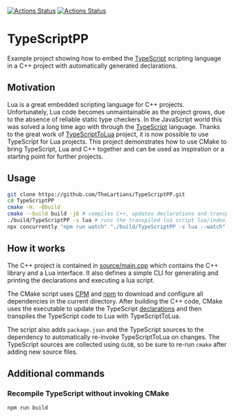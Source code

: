 [![Actions Status](https://github.com/TheLartians/TypeScriptPP/workflows/Build/badge.svg)](https://github.com/TheLartians/TypeScriptPP/actions)
[![Actions Status](https://github.com/TheLartians/TypeScriptPP/workflows/Check%20style/badge.svg)](https://github.com/TheLartians/TypeScriptPP/actions)


# TypeScriptPP

Example project showing how to embed the [TypeScript](https://www.typescriptlang.org) scripting language in a C++ project with automatically generated declarations.

## Motivation

Lua is a great embedded scripting language for C++ projects. 
Unfortunately, Lua code becomes unmaintainable as the project grows, due to the absence of reliable static type checkers. 
In the JavaScript world this was solved a long time ago with through the [TypeScript](https://www.typescriptlang.org) language.
Thanks to the great work of [TypeScriptToLua](https://typescripttolua.github.io) project, it is now possible to use TypeScript for Lua projects.
This project demonstrates how to use CMake to bring TypeScript, Lua and C++ together and can be used as inspiration or a starting point for further projects.

## Usage

```bash
git clone https://github.com/TheLartians/TypeScriptPP.git
cd TypeScriptPP
cmake -H. -Bbuild
cmake --build build -j8 # compiles C++, updates declarations and transpiles TypeScript
./build/TypeScriptPP -s lua # runs the transpiled lua script lua/index.lua
npx concurrently "npm run watch" "./build/TypeScriptPP -s lua --watch" # runs the transpiler and program in watch mode
```

## How it works

The C++ project is contained in [source/main.cpp](source/main.cpp) which contains the C++ library and a Lua interface.
It also defines a simple CLI for generating and printing the declarations and executing a lua script.

The CMake script uses [CPM](https://github.com/TheLartians/CPM) and [npm](https://www.npmjs.com) to download and configure all dependencies in the current directory.
After building the C++ code, CMake uses the executable to update the TypeScript [declarations](typescript/cpplib.d.ts) and then transpiles the TypeScript code to Lua with TypeScriptToLua. 

The script also adds `package.json` and the TypeScript sources to the dependency to automatically re-invoke TypeScriptToLua on changes.
The TypeScript sources are collected using `GLOB`, so be sure to re-run `cmake` after adding new source files.

## Additional commands

### Recompile TypeScript without invoking CMake

```bash
npm run build
```

